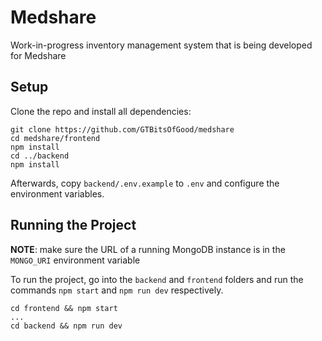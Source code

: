 # Medshare

Work-in-progress inventory management system that is being developed for Medshare

## Setup

Clone the repo and install all dependencies:

```
git clone https://github.com/GTBitsOfGood/medshare
cd medshare/frontend
npm install
cd ../backend
npm install
```

Afterwards, copy `backend/.env.example` to `.env` and configure the environment variables.

## Running the Project

**NOTE**: make sure the URL of a running MongoDB instance is in the `MONGO_URI` environment variable

To run the project, go into the `backend` and `frontend` folders and run the commands `npm start` and `npm run dev` respectively.

```
cd frontend && npm start
...
cd backend && npm run dev
```
